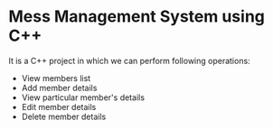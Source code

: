 # Mess Management System using C++ 
It is a C++ project in which we can perform following operations:
- View members list
- Add member details
- View particular member's details
- Edit member details
- Delete member details
